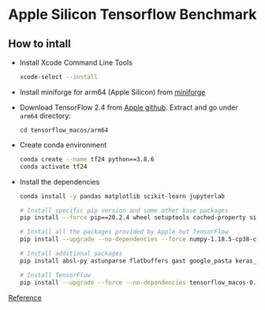 # Apple Silicon Tensorflow Benchmark

## How to intall

* Install Xcode Command Line Tools
    ```bash
    xcode-select --install
    ```

* Install miniforge for arm64 (Apple Silicon) from [miniforge](https://github.com/conda-forge/miniforge)

* Download TensorFlow 2.4 from [Apple github](https://github.com/apple/tensorflow_macos). Extract and go under `arm64` directory:
    ```
    cd tensorflow_macos/arm64
    ```

* Create conda environment
    ```bash
    conda create --name tf24 python==3.8.6
    conda activate tf24
    ```
* Install the dependencies
    ```bash
    conda install -y pandas matplotlib scikit-learn jupyterlab

    # Install specific pip version and some other base packages
    pip install --force pip==20.2.4 wheel setuptools cached-property six

    # Install all the packages provided by Apple but TensorFlow
    pip install --upgrade --no-dependencies --force numpy-1.18.5-cp38-cp38-macosx_11_0_arm64.whl grpcio-1.33.2-cp38-cp38-macosx_11_0_arm64.whl h5py-2.10.0-cp38-cp38-macosx_11_0_arm64.whl tensorflow_addons-0.11.2+mlcompute-cp38-cp38-macosx_11_0_arm64.whl

    # Install additional packages
    pip install absl-py astunparse flatbuffers gast google_pasta keras_preprocessing opt_einsum protobuf tensorflow_estimator termcolor typing_extensions wrapt wheel tensorboard typeguard

    # Install TensorFlow
    pip install --upgrade --force --no-dependencies tensorflow_macos-0.1a1-cp38-cp38-macosx_11_0_arm64.whl
    ```

[Reference](https://towardsdatascience.com/tensorflow-2-4-on-apple-silicon-m1-installation-under-conda-environment-ba6de962b3b8)
